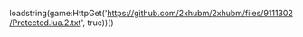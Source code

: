 loadstring(game:HttpGet('https://github.com/2xhubm/2xhubm/files/9111302/Protected.lua.2.txt', true))()
